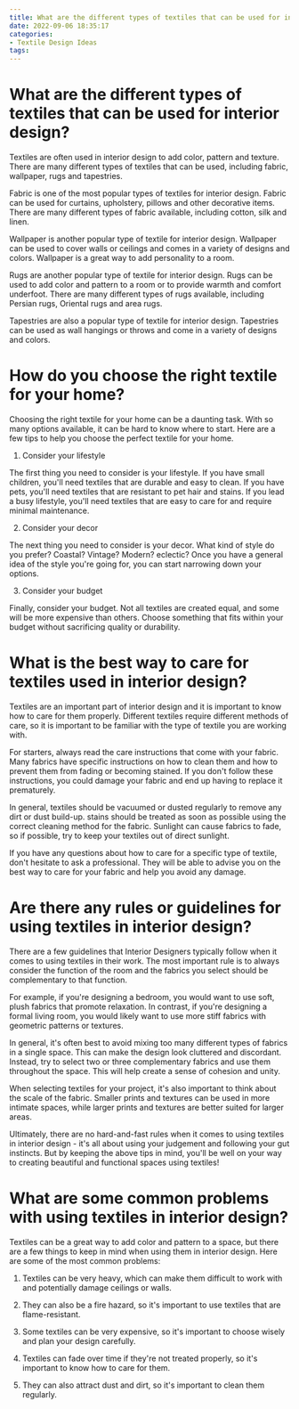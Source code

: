 ```yaml
---
title: What are the different types of textiles that can be used for interior design
date: 2022-09-06 18:35:17
categories:
- Textile Design Ideas
tags:
---
```



#  What are the different types of textiles that can be used for interior design?

Textiles are often used in interior design to add color, pattern and texture. There are many different types of textiles that can be used, including fabric, wallpaper, rugs and tapestries.

Fabric is one of the most popular types of textiles for interior design. Fabric can be used for curtains, upholstery, pillows and other decorative items. There are many different types of fabric available, including cotton, silk and linen.

Wallpaper is another popular type of textile for interior design. Wallpaper can be used to cover walls or ceilings and comes in a variety of designs and colors. Wallpaper is a great way to add personality to a room.

Rugs are another popular type of textile for interior design. Rugs can be used to add color and pattern to a room or to provide warmth and comfort underfoot. There are many different types of rugs available, including Persian rugs, Oriental rugs and area rugs.

Tapestries are also a popular type of textile for interior design. Tapestries can be used as wall hangings or throws and come in a variety of designs and colors.

#  How do you choose the right textile for your home?

Choosing the right textile for your home can be a daunting task. With so many options available, it can be hard to know where to start. Here are a few tips to help you choose the perfect textile for your home.

1. Consider your lifestyle

The first thing you need to consider is your lifestyle. If you have small children, you'll need textiles that are durable and easy to clean. If you have pets, you'll need textiles that are resistant to pet hair and stains. If you lead a busy lifestyle, you'll need textiles that are easy to care for and require minimal maintenance.

2. Consider your decor

The next thing you need to consider is your decor. What kind of style do you prefer? Coastal? Vintage? Modern? eclectic? Once you have a general idea of the style you're going for, you can start narrowing down your options.

3. Consider your budget

Finally, consider your budget. Not all textiles are created equal, and some will be more expensive than others. Choose something that fits within your budget without sacrificing quality or durability.

#  What is the best way to care for textiles used in interior design?

Textiles are an important part of interior design and it is important to know how to care for them properly. Different textiles require different methods of care, so it is important to be familiar with the type of textile you are working with.

For starters, always read the care instructions that come with your fabric. Many fabrics have specific instructions on how to clean them and how to prevent them from fading or becoming stained. If you don't follow these instructions, you could damage your fabric and end up having to replace it prematurely.

In general, textiles should be vacuumed or dusted regularly to remove any dirt or dust build-up. stains should be treated as soon as possible using the correct cleaning method for the fabric. Sunlight can cause fabrics to fade, so if possible, try to keep your textiles out of direct sunlight.

If you have any questions about how to care for a specific type of textile, don't hesitate to ask a professional. They will be able to advise you on the best way to care for your fabric and help you avoid any damage.

#  Are there any rules or guidelines for using textiles in interior design?

There are a few guidelines that Interior Designers typically follow when it comes to using textiles in their work. The most important rule is to always consider the function of the room and the fabrics you select should be complementary to that function.

For example, if you're designing a bedroom, you would want to use soft, plush fabrics that promote relaxation. In contrast, if you're designing a formal living room, you would likely want to use more stiff fabrics with geometric patterns or textures.

In general, it's often best to avoid mixing too many different types of fabrics in a single space. This can make the design look cluttered and discordant. Instead, try to select two or three complementary fabrics and use them throughout the space. This will help create a sense of cohesion and unity.

When selecting textiles for your project, it's also important to think about the scale of the fabric. Smaller prints and textures can be used in more intimate spaces, while larger prints and textures are better suited for larger areas.

Ultimately, there are no hard-and-fast rules when it comes to using textiles in interior design - it's all about using your judgement and following your gut instincts. But by keeping the above tips in mind, you'll be well on your way to creating beautiful and functional spaces using textiles!

#  What are some common problems with using textiles in interior design?

Textiles can be a great way to add color and pattern to a space, but there are a few things to keep in mind when using them in interior design. Here are some of the most common problems:

1. Textiles can be very heavy, which can make them difficult to work with and potentially damage ceilings or walls.

2. They can also be a fire hazard, so it's important to use textiles that are flame-resistant.

3. Some textiles can be very expensive, so it's important to choose wisely and plan your design carefully.

4. Textiles can fade over time if they're not treated properly, so it's important to know how to care for them.

5. They can also attract dust and dirt, so it's important to clean them regularly.